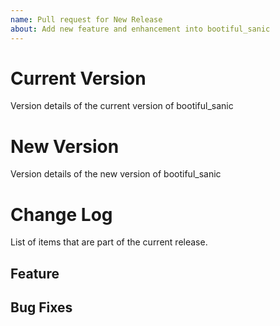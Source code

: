 ```yaml
---
name: Pull request for New Release
about: Add new feature and enhancement into bootiful_sanic
---
```


# Current Version
Version details of the current version of bootiful_sanic

# New Version
Version details of the new version of bootiful_sanic

# Change Log
List of items that are part of the current release.

## Feature


## Bug Fixes

